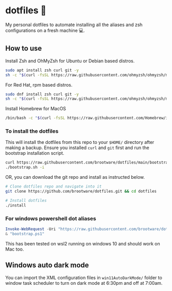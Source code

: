 # dotfiles 🧰

My personal dotfiles to automate installing all the aliases and zsh configurations on a fresh machine 💻.


## How to use

Install Zsh and OhMyZsh for Ubuntu or Debian based distros.

```bash
sudo apt install zsh curl git -y
sh -c "$(curl -fsSL https://raw.githubusercontent.com/ohmyzsh/ohmyzsh/master/tools/install.sh)"
```

For Red Hat, rpm based distros.

```bash
sudo dnf install zsh curl git -y
sh -c "$(curl -fsSL https://raw.githubusercontent.com/ohmyzsh/ohmyzsh/master/tools/install.sh)"
```

Install Homebrew for MacOS

```bash
/bin/bash -c "$(curl -fsSL https://raw.githubusercontent.com/Homebrew/install/HEAD/install.sh)"
```

### To install the dotfiles

This will install the dotfiles from this repo to your `$HOME/` directory after making a backup.
Ensure you installed `curl` and `git` first and run the bootstrap installation script.

```bash
curl https://raw.githubusercontent.com/brootware/dotfiles/main/bootstrap.sh > bootstrap.sh && chmod +x bootstrap.sh
./bootstrap.sh -i
```

OR, you can download the git repo and install as instructed below.

```bash
# Clone dotfiles repo and navigate into it
git clone https://github.com/brootware/dotfiles.git && cd dotfiles

# Install dotfiles
./install
```

### For windows powershell dot aliases

```powershell
Invoke-WebRequest -Uri "https://raw.githubusercontent.com/brootware/dotfiles/main/bootstrap.ps1" -OutFile "bootstrap.ps1"
& "bootstrap.ps1"
```

This has been tested on wsl2 running on windows 10 and should work on Mac too.

## Windows auto dark mode

You can import the XML configuration files in `win11AutoDarkMode/` folder to window task scheduler to turn on dark mode at 6:30pm and off at 7:00am.
